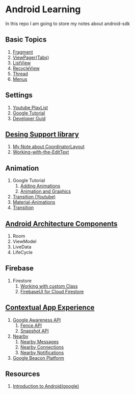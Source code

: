 # Android Learning

In this repo I am going to store my notes about android-sdk

## Basic Topics

1. [Fragment](fragment/)
1. [ViewPager(Tabs)](fragment/#basic-viewpager)
1. [ListView](listview/)
1. [RecycleView](recycleview/)
1. [Thread](thread/)
1. [Menus](https://www.youtube.com/watch?v=55dFyRM4Cfc&list=PLlyCyjh2pUe9wv-hU4my-Nen_SvXIzxGB&index=24)

## Settings
1. [Youtube PlayList](https://youtu.be/wY64_9Gp8_0)
1. [Google Tutorial](https://www.youtube.com/watch?v=cahwh-7ANMk&list=PLlyCyjh2pUe9wv-hU4my-Nen_SvXIzxGB&index=57)
1. [Developer Guid](https://developer.android.com/guide/topics/ui/settings.html)


## [Desing Support library](https://guides.codepath.com/android/Design-Support-Library)
1. [My Note about CoordinatorLayout](toolbar-navigation/toolbar_scroll.md)
1. [Working-with-the-EditText](https://github.com/codepath/android_guides/wiki/Working-with-the-EditText)

## Animation
1. Google Tutorial
    1. [Adding Animations](https://developer.android.com/training/animation/index.html)
    1. [Animation and Graphics](https://developer.android.com/guide/topics/graphics/index.html)
1. [Transition (Youtube)](https://www.youtube.com/watch?v=5e1Yh0fSZhQ)
1. [Material-Animations](https://github.com/lgvalle/Material-Animations)
1. [Transition](http://mikescamell.com/shared-element-transitions-updates/)


## [Android Architecture Components](https://developer.android.com/topic/libraries/architecture/index.html)

1. Room
1. ViewModel
1. LiveData
1. LifeCycle


## Firebase

1. Firestore
    1. [Working with custom Class](firebase/firestore.md)
    1. [FirebaseUI for Cloud Firestore](https://github.com/firebase/FirebaseUI-Android/blob/master/firestore/README.md)


## [Contextual App Experience](https://www.youtube.com/watch?v=1a0wII96cpE)

1. [Google Awareness API](https://developers.google.com/awareness/)
    1. [Fence API](https://developers.google.com/awareness/android-api/fence-api-overview)
    1. [Snapshot API](https://developers.google.com/awareness/android-api/snapshot-api-overview)
1. [Nearby](https://developers.google.com/nearby/)
    1. [Nearby Messages](https://developers.google.com/nearby/messages/overview)
    1. [Nearby Connections](https://developers.google.com/nearby/connections/overview)
    1. [Nearby Notifications](https://developers.google.com/nearby/notifications/overview)
1. [Google Beacon Platform](https://developers.google.com/beacons/)


## Resources

1. [Introduction to Android(google)](https://developer.android.com/guide/index.html)
